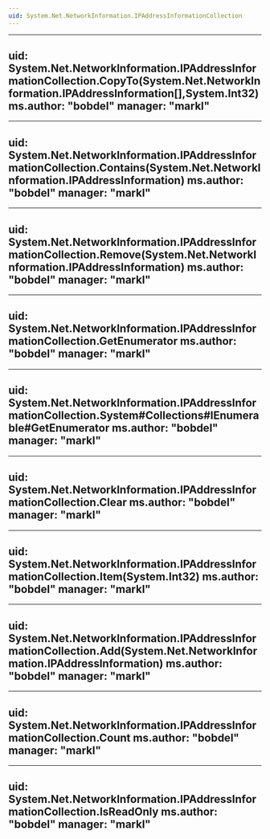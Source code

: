 ```yaml
---
uid: System.Net.NetworkInformation.IPAddressInformationCollection
---
```


---
uid: System.Net.NetworkInformation.IPAddressInformationCollection.CopyTo(System.Net.NetworkInformation.IPAddressInformation[],System.Int32)
ms.author: "bobdel"
manager: "markl"
---

---
uid: System.Net.NetworkInformation.IPAddressInformationCollection.Contains(System.Net.NetworkInformation.IPAddressInformation)
ms.author: "bobdel"
manager: "markl"
---

---
uid: System.Net.NetworkInformation.IPAddressInformationCollection.Remove(System.Net.NetworkInformation.IPAddressInformation)
ms.author: "bobdel"
manager: "markl"
---

---
uid: System.Net.NetworkInformation.IPAddressInformationCollection.GetEnumerator
ms.author: "bobdel"
manager: "markl"
---

---
uid: System.Net.NetworkInformation.IPAddressInformationCollection.System#Collections#IEnumerable#GetEnumerator
ms.author: "bobdel"
manager: "markl"
---

---
uid: System.Net.NetworkInformation.IPAddressInformationCollection.Clear
ms.author: "bobdel"
manager: "markl"
---

---
uid: System.Net.NetworkInformation.IPAddressInformationCollection.Item(System.Int32)
ms.author: "bobdel"
manager: "markl"
---

---
uid: System.Net.NetworkInformation.IPAddressInformationCollection.Add(System.Net.NetworkInformation.IPAddressInformation)
ms.author: "bobdel"
manager: "markl"
---

---
uid: System.Net.NetworkInformation.IPAddressInformationCollection.Count
ms.author: "bobdel"
manager: "markl"
---

---
uid: System.Net.NetworkInformation.IPAddressInformationCollection.IsReadOnly
ms.author: "bobdel"
manager: "markl"
---
